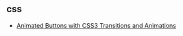 ## css
* [Animated Buttons with CSS3 Transitions and Animations](http://tympanus.net/Tutorials/AnimatedButtons/index.html)
